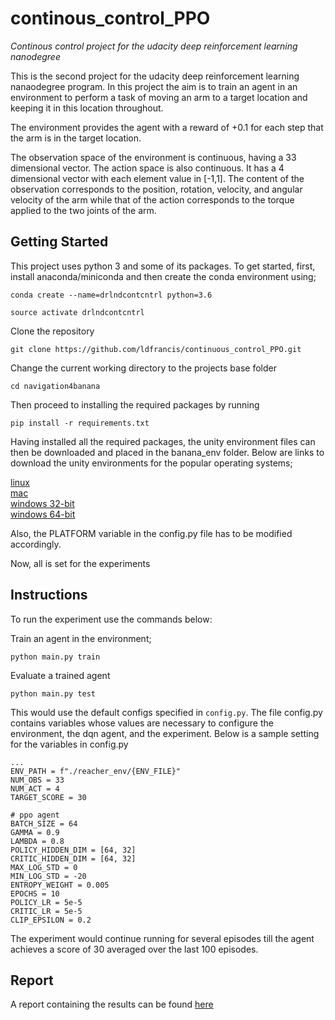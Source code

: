 # continous_control_PPO
*Continous control project for the udacity deep reinforcement learning nanodegree*

This is the second project for the udacity deep reinforcement learning nanaodegree program. In this project the aim is to train an agent in an environment to perform a task of moving an arm to a target location and keeping it in this location throughout.

The environment provides the agent with a reward of +0.1 for each step that the arm is in the target location.

The observation space of the environment is continuous, having a 33 dimensional vector. The action space is also continuous. It has a 4 dimensional vector with each element value in [-1,1]. The content of the observation corresponds to the position, rotation, velocity, and angular velocity of the arm while that of the action corresponds to the torque applied to the two joints of the arm.

## Getting Started
This project uses python 3 and some of its packages. To get started, first, install anaconda/miniconda  and then create the conda environment using;

```conda create --name=drlndcontcntrl python=3.6```

```source activate drlndcontcntrl```

Clone the repository

```git clone https://github.com/ldfrancis/continuous_control_PPO.git```

Change the current working directory to the projects base folder

```cd navigation4banana```

Then proceed to installing the required packages by running

```pip install -r requirements.txt```

Having installed all the required packages, the unity environment files can then be downloaded and placed in the banana_env folder. Below are links to download the unity environments for the popular operating systems;

[linux](https://s3-us-west-1.amazonaws.com/udacity-drlnd/P2/Reacher/Reacher_Linux.zip) <br/>
[mac](https://s3-us-west-1.amazonaws.com/udacity-drlnd/P2/Reacher/Reacher.app.zip) <br/>
[windows 32-bit](https://s3-us-west-1.amazonaws.com/udacity-drlnd/P2/Reacher/Reacher_Windows_x86.zip) <br/>
[windows 64-bit](https://s3-us-west-1.amazonaws.com/udacity-drlnd/P2/Reacher/Reacher_Windows_x86_64.zip) <br/>

Also, the PLATFORM variable in the config.py file has to be modified accordingly.

Now, all is set for the experiments

## Instructions
To run the experiment use the commands below:

Train an agent in the environment;

```python main.py train```

Evaluate a trained agent

```python main.py test```

This would use the default configs specified in ```config.py```. The file config.py contains variables whose values are necessary to configure the environment, the dqn agent, and the experiment. Below is a sample setting for the variables in config.py
```
...
ENV_PATH = f"./reacher_env/{ENV_FILE}"
NUM_OBS = 33
NUM_ACT = 4
TARGET_SCORE = 30

# ppo agent
BATCH_SIZE = 64
GAMMA = 0.9
LAMBDA = 0.8
POLICY_HIDDEN_DIM = [64, 32]
CRITIC_HIDDEN_DIM = [64, 32]
MAX_LOG_STD = 0
MIN_LOG_STD = -20
ENTROPY_WEIGHT = 0.005
EPOCHS = 10
POLICY_LR = 5e-5
CRITIC_LR = 5e-5
CLIP_EPSILON = 0.2
```

The experiment would continue running for several episodes till the agent achieves a score of 30 averaged over the last 100 episodes.

## Report
A report containing the results can be found [here](report.md)
